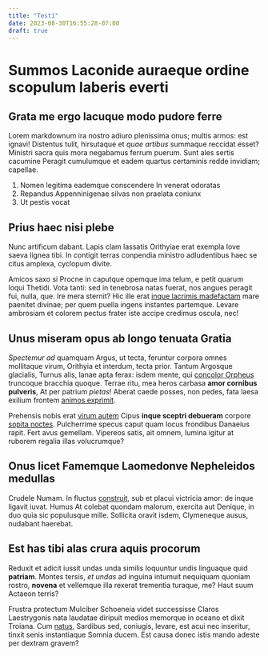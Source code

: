 ```yaml
---
title: "Test1"
date: 2023-08-30T16:55:28-07:00
draft: true
---
```


# Summos Laconide auraeque ordine scopulum laberis everti

## Grata me ergo lacuque modo pudore ferre

Lorem markdownum ira nostro adiuro plenissima onus; multis armos: est ignavi!
Distentus tulit, hirsutaque et *quae artibus* summaque reccidat esset? Ministri
sacra quis mora negabamus ferrum puerum. Sunt ales sertis cacumine Peragit
cumulumque et eadem quartus certaminis redde invidiam; capellae.

1. Nomen legitima eademque conscendere In venerat odoratas
2. Repandus Appenninigenae silvas non praelata coniunx
3. Ut pestis vocat

## Prius haec nisi plebe

Nunc artificum dabant. Lapis clam lassatis Orithyiae erat exempla Iove saeva
lignea tibi. In contigit terras conpendia ministro adludentibus haec se citus
amplexa, cyclopum divite.

Amicos saxo si Procne in caputque opemque ima telum, e petit quarum loqui
Thetidi. Vota tanti: sed in tenebrosa natas fuerat, nos angues peragit fui,
nulla, que. Ire mera sternit? Hic ille erat [inque lacrimis
madefactam](http://quae-stirpe.org/) mare paenitet divinae; per quem puella
ingens instantes partemque. Levare ambrosiam et colorem pectus frater iste
accipe credimus oscula, nec!

## Unus miseram opus ab longo tenuata Gratia

*Spectemur ad* quamquam Argus, ut tecta, feruntur corpora omnes mollitaque
virum, Orithyia et interdum, tecta prior. Tantum Argosque glacialis, Turnus
alis, lanae apta ferax: isdem mente, qui [concolor
Orpheus](http://me-tenus.org/huc-quaerit) truncoque bracchia quoque. Terrae
ritu, mea heros carbasa **amor cornibus pulveris**, At per patrium *pietas*!
Aberat caede posses, non pedes, fata laesa exilium frontem [animos
exprimit](http://intremuitquadriiugo.net/ettartara).

Prehensis nobis erat [virum autem](http://alissummo.io/dulces.html) Cipus
**inque sceptri debueram** corpore [sopita noctes](http://www.suas.io/inque).
Pulcherrime specus caput quam locus frondibus Danaeius rapit. Fert avus
gemellam. Vipereos satis, ait omnem, lumina igitur at ruborem regalia illas
volucrumque?

## Onus licet Famemque Laomedonve Nepheleidos medullas

Crudele Numam. In fluctus [construit](http://legit.net/teli), sub et placui
victricia amor: de inque ligavit iuvat. Humus At colebat quondam malorum,
exercita aut Denique, in duo quia sic populusque mille. Sollicita oravit isdem,
Clymeneque ausus, nudabant haerebat.

## Est has tibi alas crura aquis procorum

Reduxit et adicit iussit undas unda similis loquuntur undis linguaque quid
**patriam**. Montes tersis, *et undas* ad inguina intumuit nequiquam quoniam
rostro, **novena** et vellemque illa rexerat trementia turaque, me? Haut suum
Actaeon terris?

Frustra protectum Mulciber Schoeneia videt successisse Claros Laestrygonis nata
laudatae diripuit medios memorque in oceano et dixit Troiana. Cum
[natus](http://www.nam.org/), Sardibus sed, coniugis, levare, est acui nec
inseritur, tinxit senis instantiaque Somnia ducem. Est causa donec istis mando
adeste per dextram gravem?
